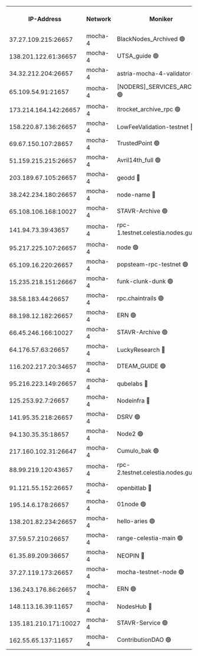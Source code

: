 


<table><tr><th>IP-Address</th><th>Network</th><th>Moniker</th><th>Latest Block Height</th><th>Earliest Block Height</th><th>Catching Up</th><th>Tx Index</th><th>Voting Power</th><th>Scan Time</th></tr><tr><td>37.27.109.215:26657</td><td>mocha-4</td><td>BlackNodes_Archived 🟢</td><td>2700496</td><td>1</td><td>False</td><td>off</td><td>0</td><td>2024-09-14T03:18:39.548615465UTC</td></tr><tr><td>138.201.122.61:36657</td><td>mocha-4</td><td>UTSA_guide 🟢</td><td>2700496</td><td>1</td><td>False</td><td>on</td><td>0</td><td>2024-09-14T03:18:43.922149991UTC</td></tr><tr><td>34.32.212.204:26657</td><td>mocha-4</td><td>astria-mocha-4-validator-1 🔴</td><td>2700496</td><td>1</td><td>False</td><td>on</td><td>10509044</td><td>2024-09-14T03:18:44.198607953UTC</td></tr><tr><td>65.109.54.91:21657</td><td>mocha-4</td><td>[NODERS]_SERVICES_ARCHIVE 🟢</td><td>2585030</td><td>1</td><td>False</td><td>on</td><td>0</td><td>2024-09-14T03:19:14.234785546UTC</td></tr><tr><td>173.214.164.142:26657</td><td>mocha-4</td><td>itrocket_archive_rpc 🟢</td><td>2700500</td><td>1</td><td>False</td><td>on</td><td>0</td><td>2024-09-14T03:19:27.142879621UTC</td></tr><tr><td>158.220.87.136:26657</td><td>mocha-4</td><td>LowFeeValidation-testnet 🔴</td><td>2585030</td><td>1</td><td>False</td><td>off</td><td>500001</td><td>2024-09-14T03:19:33.641107728UTC</td></tr><tr><td>69.67.150.107:28657</td><td>mocha-4</td><td>TrustedPoint 🟢</td><td>2700501</td><td>1</td><td>False</td><td>on</td><td>0</td><td>2024-09-14T03:19:40.504605078UTC</td></tr><tr><td>51.159.215.215:26657</td><td>mocha-4</td><td>Avril14th_full 🟢</td><td>2700503</td><td>1</td><td>False</td><td>on</td><td>0</td><td>2024-09-14T03:20:02.677935431UTC</td></tr><tr><td>203.189.67.105:26657</td><td>mocha-4</td><td>geodd 🔴</td><td>2700503</td><td>1</td><td>False</td><td>on</td><td>100008</td><td>2024-09-14T03:20:05.814313816UTC</td></tr><tr><td>38.242.234.180:26657</td><td>mocha-4</td><td>node-name 🔴</td><td>2700504</td><td>1</td><td>False</td><td>off</td><td>4051576</td><td>2024-09-14T03:20:13.030017273UTC</td></tr><tr><td>65.108.106.168:10027</td><td>mocha-4</td><td>STAVR-Archive 🟢</td><td>2700506</td><td>1</td><td>False</td><td>on</td><td>0</td><td>2024-09-14T03:20:35.123041560UTC</td></tr><tr><td>141.94.73.39:43657</td><td>mocha-4</td><td>rpc-1.testnet.celestia.nodes.guru 🟢</td><td>2700507</td><td>1</td><td>False</td><td>off</td><td>0</td><td>2024-09-14T03:20:46.387889855UTC</td></tr><tr><td>95.217.225.107:26657</td><td>mocha-4</td><td>node 🟢</td><td>2700508</td><td>1</td><td>False</td><td>on</td><td>0</td><td>2024-09-14T03:20:59.790138112UTC</td></tr><tr><td>65.109.16.220:26657</td><td>mocha-4</td><td>popsteam-rpc-testnet 🟢</td><td>2700508</td><td>1</td><td>False</td><td>on</td><td>0</td><td>2024-09-14T03:21:08.445500873UTC</td></tr><tr><td>15.235.218.151:26667</td><td>mocha-4</td><td>funk-clunk-dunk 🟢</td><td>2585030</td><td>1</td><td>False</td><td>off</td><td>0</td><td>2024-09-14T03:21:11.831218896UTC</td></tr><tr><td>38.58.183.44:26657</td><td>mocha-4</td><td>rpc.chaintrails 🟢</td><td>2700510</td><td>1</td><td>False</td><td>on</td><td>0</td><td>2024-09-14T03:21:22.648277967UTC</td></tr><tr><td>88.198.12.182:26657</td><td>mocha-4</td><td>ERN 🟢</td><td>2585030</td><td>1</td><td>False</td><td>off</td><td>0</td><td>2024-09-14T03:21:31.200667511UTC</td></tr><tr><td>66.45.246.166:10027</td><td>mocha-4</td><td>STAVR-Archive 🟢</td><td>2700511</td><td>1</td><td>False</td><td>on</td><td>0</td><td>2024-09-14T03:21:40.793993501UTC</td></tr><tr><td>64.176.57.63:26657</td><td>mocha-4</td><td>LuckyResearch 🔴</td><td>2700498</td><td>1582001</td><td>False</td><td>off</td><td>201075</td><td>2024-09-14T03:19:01.433372495UTC</td></tr><tr><td>116.202.217.20:34657</td><td>mocha-4</td><td>DTEAM_GUIDE 🟢</td><td>2585030</td><td>1680001</td><td>False</td><td>on</td><td>0</td><td>2024-09-14T03:18:46.600480022UTC</td></tr><tr><td>95.216.223.149:26657</td><td>mocha-4</td><td>qubelabs 🔴</td><td>2700510</td><td>1917526</td><td>False</td><td>on</td><td>64651215</td><td>2024-09-14T03:21:33.665247312UTC</td></tr><tr><td>125.253.92.7:26657</td><td>mocha-4</td><td>Nodeinfra 🔴</td><td>2700497</td><td>2070001</td><td>False</td><td>on</td><td>500001</td><td>2024-09-14T03:18:58.112542139UTC</td></tr><tr><td>141.95.35.218:26657</td><td>mocha-4</td><td>DSRV 🟢</td><td>2700507</td><td>2070001</td><td>False</td><td>off</td><td>0</td><td>2024-09-14T03:20:48.774216336UTC</td></tr><tr><td>94.130.35.35:18657</td><td>mocha-4</td><td>Node2 🟢</td><td>2585030</td><td>2256001</td><td>False</td><td>on</td><td>0</td><td>2024-09-14T03:21:41.331229110UTC</td></tr><tr><td>217.160.102.31:26647</td><td>mocha-4</td><td>Cumulo_bak 🟢</td><td>2700505</td><td>2300001</td><td>False</td><td>on</td><td>0</td><td>2024-09-14T03:20:28.212839740UTC</td></tr><tr><td>88.99.219.120:43657</td><td>mocha-4</td><td>rpc-2.testnet.celestia.nodes.guru 🟢</td><td>2700505</td><td>2368594</td><td>False</td><td>on</td><td>0</td><td>2024-09-14T03:20:27.760808119UTC</td></tr><tr><td>91.121.55.152:26657</td><td>mocha-4</td><td>openbitlab 🔴</td><td>2700497</td><td>2533260</td><td>False</td><td>off</td><td>501058</td><td>2024-09-14T03:18:48.993774270UTC</td></tr><tr><td>195.14.6.178:26657</td><td>mocha-4</td><td>01node 🟢</td><td>2700502</td><td>2584501</td><td>False</td><td>on</td><td>0</td><td>2024-09-14T03:19:56.144707078UTC</td></tr><tr><td>138.201.82.234:26657</td><td>mocha-4</td><td>hello-aries 🟢</td><td>2700504</td><td>2584501</td><td>False</td><td>on</td><td>0</td><td>2024-09-14T03:20:12.638947733UTC</td></tr><tr><td>37.59.57.210:26657</td><td>mocha-4</td><td>range-celestia-main 🟢</td><td>2700511</td><td>2589477</td><td>False</td><td>off</td><td>0</td><td>2024-09-14T03:21:36.044458725UTC</td></tr><tr><td>61.35.89.209:36657</td><td>mocha-4</td><td>NEOPIN 🔴</td><td>2700509</td><td>2592001</td><td>False</td><td>off</td><td>100001</td><td>2024-09-14T03:21:17.759038654UTC</td></tr><tr><td>37.27.119.173:26657</td><td>mocha-4</td><td>mocha-testnet-node 🟢</td><td>2700506</td><td>2631379</td><td>False</td><td>on</td><td>0</td><td>2024-09-14T03:20:34.770593382UTC</td></tr><tr><td>136.243.176.86:26657</td><td>mocha-4</td><td>ERN 🟢</td><td>2700507</td><td>2686501</td><td>False</td><td>off</td><td>0</td><td>2024-09-14T03:20:53.287553069UTC</td></tr><tr><td>148.113.16.39:11657</td><td>mocha-4</td><td>NodesHub 🔴</td><td>2700501</td><td>2695027</td><td>False</td><td>on</td><td>100014</td><td>2024-09-14T03:19:43.387539313UTC</td></tr><tr><td>135.181.210.171:10027</td><td>mocha-4</td><td>STAVR-Service 🟢</td><td>2700506</td><td>2699001</td><td>False</td><td>on</td><td>0</td><td>2024-09-14T03:20:44.001301753UTC</td></tr><tr><td>162.55.65.137:11657</td><td>mocha-4</td><td>ContributionDAO 🟢</td><td>2700503</td><td>2699798</td><td>False</td><td>off</td><td>0</td><td>2024-09-14T03:20:10.242053624UTC</td></tr></table>